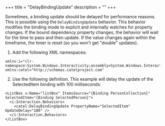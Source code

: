 +++
title = "DelayBindingUpdate" 
description = ""
+++

Sometimes, a binding update should be delayed for performance reasons. This is possible using the `DelayBindingUpdate` behavior. This behavior modifies the binding mode to explicit and internally watches for property changes. If the bound dependency property changes, the behavior will wait for the time to pass and then update. If the value changes again within the timeframe, the timer is reset (so you won't get "double" updates).

1) Add the following XML namespaces:

```
xmlns:i="clr-namespace:System.Windows.Interactivity;assembly=System.Windows.Interactivity"
xmlns:catel="http://schemas.catelproject.com"
```

2) Use the following definition. This example will delay the update of the SelectedItem binding with 100 milliseconds:

```
<ListBox x:Name="listBox" ItemsSource="{Binding PersonCollection}" SelectedItem="{Binding SelectedPerson}">
  <i:Interaction.Behaviors>
    <catel:DelayBindingUpdate PropertyName="SelectedItem" UpdateDelay="100" />
  </i:Interaction.Behaviors>
</ListBox>
```
